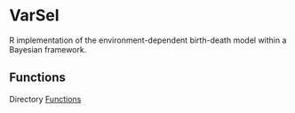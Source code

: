 # VarSel
R implementation of the environment-dependent birth-death model within a Bayesian framework.

## Functions
Directory [Functions](Functions)
